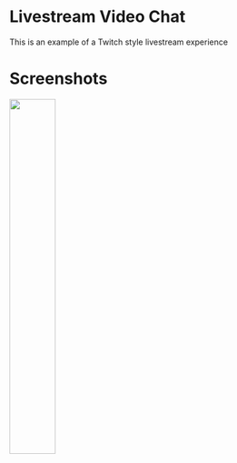 # Livestream Video Chat

This is an example of a Twitch style livestream experience

# Screenshots

<img src="https://i.imgur.com/tFa1Ky2.gif" width="40%" />
